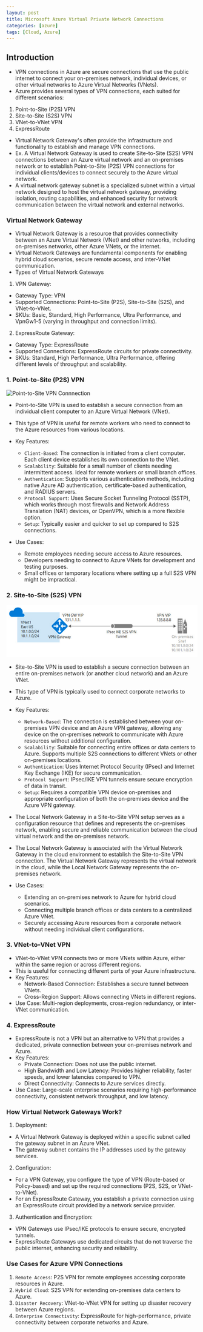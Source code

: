 ```yaml
---
layout: post
title: Microsoft Azure Virtual Private Network Connections
categories: [azure]
tags: [Cloud, Azure]
---
```


## Introduction
- VPN connections in Azure are secure connections that use the public internet to connect your on-premises network, individual devices, or other virtual networks to Azure Virtual Networks (VNets). 
- Azure provides several types of VPN connections, each suited for different scenarios:
1. Point-to-Site (P2S) VPN
2. Site-to-Site (S2S) VPN
3. VNet-to-VNet VPN
4. ExpressRoute
- Virtual Network Gateway's often provide the infrastructure and functionality to establish and manage VPN connections. 
- Ex. A Virtual Network Gateway is used to create Site-to-Site (S2S) VPN connections between an Azure virtual network and an on-premises network or to establish Point-to-Site (P2S) VPN connections for individual clients/devices to connect securely to the Azure virtual network.
- A virtual network gateway subnet is a specialized subnet within a virtual network designed to host the virtual network gateway, providing isolation, routing capabilities, and enhanced security for network communication between the virtual network and external networks.

### Virtual Network Gateway
- Virtual Network Gateway is a resource that provides connectivity between an Azure Virtual Network (VNet) and other networks, including on-premises networks, other Azure VNets, or the internet. 
- Virtual Network Gateways are fundamental components for enabling hybrid cloud scenarios, secure remote access, and inter-VNet communication.
- Types of Virtual Network Gateways
1. VPN Gateway:
- Gateway Type: VPN
- Supported Connections: Point-to-Site (P2S), Site-to-Site (S2S), and VNet-to-VNet.
- SKUs: Basic, Standard, High Performance, Ultra Performance, and VpnGw1-5 (varying in throughput and connection limits).

2. ExpressRoute Gateway:
- Gateway Type: ExpressRoute
- Supported Connections: ExpressRoute circuits for private connectivity.
- SKUs: Standard, High Performance, Ultra Performance, offering different levels of throughput and scalability.


### 1. Point-to-Site (P2S) VPN

![Point-to-Site VPN Connnection](/assets/img/cloud/azure/point-to-site-vpn-connection.avif)

- Point-to-Site VPN is used to establish a secure connection from an individual client computer to an Azure Virtual Network (VNet). 
- This type of VPN is useful for remote workers who need to connect to the Azure resources from various locations.
- Key Features:
    + `Client-Based`:
    The connection is initiated from a client computer. Each client device establishes its own connection to the VNet.
    + `Scalability`:
    Suitable for a small number of clients needing intermittent access. Ideal for remote workers or small branch offices.
    + `Authentication`:
    Supports various authentication methods, including native Azure AD authentication, certificate-based authentication, and RADIUS servers.
    + `Protocol Support`:
    Uses Secure Socket Tunneling Protocol (SSTP), which works through most firewalls and Network Address Translation (NAT) devices, or OpenVPN, which is a more flexible option.
    + `Setup`:
    Typically easier and quicker to set up compared to S2S connections.

- Use Cases:
    + Remote employees needing secure access to Azure resources.
    + Developers needing to connect to Azure VNets for development and testing purposes.
    + Small offices or temporary locations where setting up a full S2S VPN might be impractical.

### 2. Site-to-Site (S2S) VPN

![Site-to-Site-VPN](/assets/img/cloud/azure/azure-Site-to-Site-VPN-connection.png)

- Site-to-Site VPN is used to establish a secure connection between an entire on-premises network (or another cloud network) and an Azure VNet. 
- This type of VPN is typically used to connect corporate networks to Azure.
- Key Features:
    + `Network-Based`:
    The connection is established between your on-premises VPN device and an Azure VPN gateway, allowing any device on the on-premises network to communicate with Azure resources without additional configuration.
    + `Scalability`:
    Suitable for connecting entire offices or data centers to Azure. Supports multiple S2S connections to different VNets or other on-premises locations.
    + `Authentication`:
    Uses Internet Protocol Security (IPsec) and Internet Key Exchange (IKE) for secure communication.
    + `Protocol Support`:
    IPsec/IKE VPN tunnels ensure secure encryption of data in transit.
    + `Setup`:
    Requires a compatible VPN device on-premises and appropriate configuration of both the on-premises device and the Azure VPN gateway.
- The Local Network Gateway in a Site-to-Site VPN setup serves as a configuration resource that defines and represents the on-premises network, enabling secure and reliable communication between the cloud virtual network and the on-premises network.
- The Local Network Gateway is associated with the Virtual Network Gateway in the cloud environment to establish the Site-to-Site VPN connection. The Virtual Network Gateway represents the virtual network in the cloud, while the Local Network Gateway represents the on-premises network.

- Use Cases:
    + Extending an on-premises network to Azure for hybrid cloud scenarios.
    + Connecting multiple branch offices or data centers to a centralized Azure VNet.
    + Securely accessing Azure resources from a corporate network without needing individual client configurations.


### 3. VNet-to-VNet VPN
- VNet-to-VNet VPN connects two or more VNets within Azure, either within the same region or across different regions. 
- This is useful for connecting different parts of your Azure infrastructure.
- Key Features:
    + Network-Based Connection: Establishes a secure tunnel between VNets.
    + Cross-Region Support: Allows connecting VNets in different regions.
- Use Case: Multi-region deployments, cross-region redundancy, or inter-VNet communication.

### 4. ExpressRoute
- ExpressRoute is not a VPN but an alternative to VPN that provides a dedicated, private connection between your on-premises network and Azure.
- Key Features:
    + Private Connection: Does not use the public internet.
    + High Bandwidth and Low Latency: Provides higher reliability, faster speeds, and lower latencies compared to VPN.
    + Direct Connectivity: Connects to Azure services directly.
- Use Case: Large-scale enterprise scenarios requiring high-performance connectivity, consistent network throughput, and low latency.


### How Virtual Network Gateways Work?
1. Deployment:
- A Virtual Network Gateway is deployed within a specific subnet called the gateway subnet in an Azure VNet.
- The gateway subnet contains the IP addresses used by the gateway services.

2. Configuration:
- For a VPN Gateway, you configure the type of VPN (Route-based or Policy-based) and set up the required connections (P2S, S2S, or VNet-to-VNet).
- For an ExpressRoute Gateway, you establish a private connection using an ExpressRoute circuit provided by a network service provider.

3. Authentication and Encryption:
- VPN Gateways use IPsec/IKE protocols to ensure secure, encrypted tunnels.
- ExpressRoute Gateways use dedicated circuits that do not traverse the public internet, enhancing security and reliability. 

### Use Cases for Azure VPN Connections
1. `Remote Access`: P2S VPN for remote employees accessing corporate resources in Azure.
2. `Hybrid Cloud`: S2S VPN for extending on-premises data centers to Azure.
3. `Disaster Recovery`: VNet-to-VNet VPN for setting up disaster recovery between Azure regions.
4. `Enterprise Connectivity`: ExpressRoute for high-performance, private connectivity between corporate networks and Azure.
